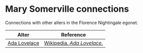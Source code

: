 # Mary Somerville connections
Connections with other alters in the Florence Nightingale egonet.

| Alter  | Reference|
| ------------- |------------- |
| [Ada Lovelace](https://github.com/altealo/FNTest/blob/master/AltersReferences/AdaLovelace.md)  |[Wikipedia. *Ada Lovelace.*](https://en.wikipedia.org/wiki/Ada_Lovelace)|
